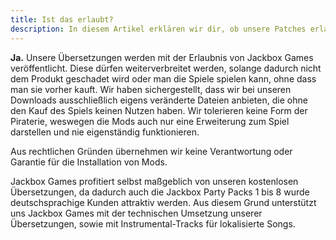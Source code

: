 ```yaml
---
title: Ist das erlaubt?
description: In diesem Artikel erklären wir dir, ob unsere Patches erlaubt sind.
---
```


**Ja.** Unsere Übersetzungen werden mit der Erlaubnis von Jackbox Games veröffentlicht. Diese dürfen weiterverbreitet werden, solange dadurch nicht dem Produkt geschadet wird oder man die Spiele spielen kann, ohne dass man sie vorher kauft. Wir haben sichergestellt, dass wir bei unseren Downloads ausschließlich eigens veränderte Dateien anbieten, die ohne den Kauf des Spiels keinen Nutzen haben. Wir tolerieren keine Form der Piraterie, weswegen die Mods auch nur eine Erweiterung zum Spiel darstellen und nie eigenständig funktionieren.

Aus rechtlichen Gründen übernehmen wir keine Verantwortung oder Garantie für die Installation von Mods.

Jackbox Games profitiert selbst maßgeblich von unseren kostenlosen Übersetzungen, da dadurch auch die Jackbox Party Packs 1 bis 8 wurde deutschsprachige Kunden attraktiv werden. Aus diesem Grund unterstützt uns Jackbox Games mit der technischen Umsetzung unserer Übersetzungen, sowie mit Instrumental-Tracks für lokalisierte Songs.